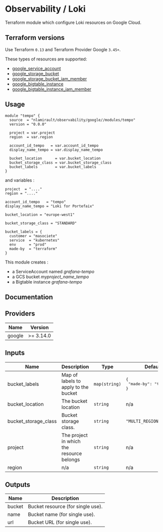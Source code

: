 # Observability / Loki

Terraform module which configure Loki resources on Google Cloud.

## Terraform versions

Use Terraform `0.13` and Terraform Provider Google `3.45+`.

These types of resources are supported:

* [google_service_account](https://www.terraform.io/docs/providers/google/r/google_service_account.html)
* [google_storage_bucket](https://www.terraform.io/docs/providers/google/r/storage_bucket.html)
* [google_storage_bucket_iam_member](https://www.terraform.io/docs/providers/google/r/storage_bucket_iam.html)
* [google_bigtable_instance](https://www.terraform.io/docs/providers/google/r/bigtable_instance.html)
* [google_bigtable_instance_iam_member](https://www.terraform.io/docs/providers/google/r/bigtable_instance_iam.html#google_bigtable_instance_iam_member)

## Usage

```hcl
module "tempo" {
  source  = "nlamirault/observability/google//modules/tempo"
  version = "0.0.0"

  project = var.project
  region  = var.region

  account_id_tempo   = var.account_id_tempo
  display_name_tempo = var.display_name_tempo

  bucket_location      = var.bucket_location
  bucket_storage_class = var.bucket_storage_class
  bucket_labels        = var.bucket_labels
}
```

and variables :

```hcl
project  = "...."
region = "...."

account_id_tempo   = "tempo"
display_name_tempo = "Loki for Portefaix"

bucket_location = "europe-west1"

bucket_storage_class = "STANDARD"

bucket_labels = {
  customer = "masociete"
  service  = "kubernetes"
  env      = "prod"
  made-by  = "terraform"
}
```

This module creates :

* a ServiceAccount named *grafana-tempo*
* a GCS bucket *myproject_name_tempo*
* a Bigtable instance *grafana-tempo*

## Documentation

## Providers

| Name | Version |
|------|---------|
| google | >= 3.14.0 |

## Inputs

| Name | Description | Type | Default | Required |
|------|-------------|------|---------|:-----:|
| bucket\_labels | Map of labels to apply to the bucket | `map(string)` | <pre>{<br>  "made-by": "terraform"<br>}</pre> | no |
| bucket\_location | The bucket location | `string` | n/a | yes |
| bucket\_storage\_class | Bucket storage class. | `string` | `"MULTI_REGIONAL"` | no |
| project | The project in which the resource belongs | `string` | n/a | yes |
| region | n/a | `string` | n/a | yes |

## Outputs

| Name | Description |
|------|-------------|
| bucket | Bucket resource (for single use). |
| name | Bucket name (for single use). |
| url | Bucket URL (for single use). |

